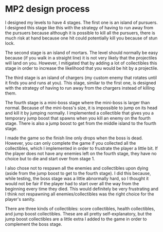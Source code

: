 # MP2 design process

I designed my levels to have 4 stages. The first one is an island of pursuers. I designed this stage like this with the strategy of having to run away from the pursuers because although it is possible to kill all the pursuers, there is much risk at hand because one hit could potentially kill you because of stun lock.

The second stage is an island of mortars. The level should normally be easy because (if you walk in a straight line) it is not very likely that the projectiles will land on you. However, I mitigated that by adding a lot of collectibles this stage in order to increase the likelihood that you would be hit by a projectile.

The third stage is an island of chargers (my custom enemy that rotates until it finds you and runs at you). This stage, similar to the first one, is designed with the strategy of having to run away from the chargers instead of killing them.

The fourth stage is a mini-boss stage where the mini-boss is larger than normal. Because of the mini-boss's size, it is impossible to jump on its head and kill it by jumping normally. I implemented a collectible that gives you a temporary jump boost that spawns when you kill an enemy on the fourth stage. There is also a jump boost to get from the middle island to the fourth stage.

I made the game so the finish line only drops when the boss is dead. However, you can only complete the game if you collected all the collectibles, which I implemented in order to frustrate the player a little bit. If the player does not have any enemies left on the fourth stage, they have no choice but to die and start over from stage 1.

I also chose not to respawn all the enemies and collectibles upon dying (aside from the jump boost to get to the fourth stage). I did this because, while testing, the boss stage was a little abnormally hard, so I thought it would not be fair if the player had to start over all the way from the beginning every time they died. This would definitely be very frustrating and I think not respawning all enemies/collectibles was the right choice for the player's sanity.

There are three kinds of collectibles: score collectibles, health collectibles, and jump boost collectibles. These are all pretty self-explanatory, but the jump boost collectibles are a little extra I added to the game in order to complement the boss stage.
